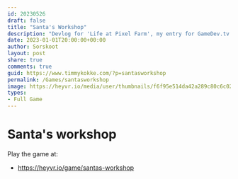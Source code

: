 ```yaml
---
id: 20230526
draft: false
title: "Santa's Workshop"
description: "Devlog for 'Life at Pixel Farm', my entry for GameDev.tv Game Jam"
date: 2023-01-01T20:00:00+00:00
author: Sorskoot
layout: post
share: true
comments: true
guid: https://www.timmykokke.com/?p=santasworkshop
permalink: /Games/santasworkshop
image: https://heyvr.io/media/user/thumbnails/f6f95e514da42a289c80c6c02088b9f1-lg.jpg
types: 
- Full Game
---
```


# Santa's workshop

Play the game at: 
- https://heyvr.io/game/santas-workshop